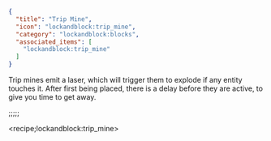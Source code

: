 ```json
{
  "title": "Trip Mine",
  "icon": "lockandblock:trip_mine",
  "category": "lockandblock:blocks",
  "associated_items": [
    "lockandblock:trip_mine"
  ]
}
```

Trip mines emit a laser, which will trigger them to explode if any entity touches it.
After first being placed, there is a delay before they are active, to give you time to get away.

;;;;;

<recipe;lockandblock:trip_mine>
